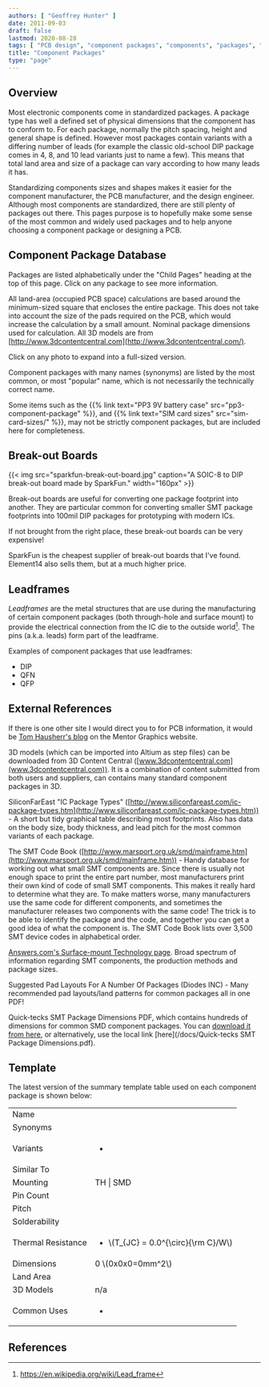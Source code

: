 ```yaml
---
authors: [ "Geoffrey Hunter" ]
date: 2011-09-03
draft: false
lastmod: 2020-08-28
tags: [ "PCB design", "component packages", "components", "packages", "footprints", "dimensions", "manufacturers", "database", "leadframes" ]
title: "Component Packages"
type: "page"
---
```


## Overview

Most electronic components come in standardized packages. A package type has well a defined set of physical dimensions that the component has to conform to. For each package, normally the pitch spacing, height and general shape is defined. However most packages contain variants with a differing number of leads (for example the classic old-school DIP package comes in 4, 8, and 10 lead variants just to name a few). This means that total land area and size of a package can vary according to how many leads it has.

Standardizing components sizes and shapes makes it easier for the component manufacturer, the PCB manufacturer, and the design engineer. Although most components are standardized, there are still plenty of packages out there. This pages purpose is to hopefully make some sense of the most common and widely used packages and to help anyone choosing a component package or designing a PCB.

## Component Package Database

Packages are listed alphabetically under the "Child Pages" heading at the top of this page. Click on any package to see more information.

All land-area (occupied PCB space) calculations are based around the minimum-sized square that encloses the entire package. This does not take into account the size of the pads required on the PCB, which would increase the calculation by a small amount. Nominal package dimensions used for calculation. All 3D models are from [http://www.3dcontentcentral.com](http://www.3dcontentcentral.com/).

Click on any photo to expand into a full-sized version.

Component packages with many names (synonyms) are listed by the most common, or most "popular" name, which is not necessarily the technically correct name.

Some items such as the {{% link text="PP3 9V battery case" src="pp3-component-package" %}}, and {{% link text="SIM card sizes" src="sim-card-sizes/" %}}, may not be strictly component packages, but are included here for completeness.

## Break-out Boards

{{< img src="sparkfun-break-out-board.jpg" caption="A SOIC-8 to DIP break-out board made by SparkFun." width="160px" >}}

Break-out boards are useful for converting one package footprint into another. They are particular common for converting smaller SMT package footprints into 100mil DIP packages for prototyping with modern ICs.

If not brought from the right place, these break-out boards can be very expensive!

SparkFun is the cheapest supplier of break-out boards that I've found. Element14 also sells them, but at a much higher price.

## Leadframes

_Leadframes_ are the metal structures that are use during the manufacturing of certain component packages (both through-hole and surface mount) to provide the electrical connection from the IC die to the outside world[^wikipedia-leadframe]. The pins (a.k.a. leads) form part of the leadframe.

Examples of component packages that use leadframes:

* DIP
* QFN
* QFP

## External References

If there is one other site I would direct you to for PCB information, it would be [Tom Hausherr's blog](http://blogs.mentor.com/tom-hausherr/) on the Mentor Graphics website.

3D models (which can be imported into Altium as step files) can be downloaded from 3D Content Central ([www.3dcontentcentral.com](www.3dcontentcentral.com)). It is a combination of content submitted from both users and suppliers, can contains many standard component packages in 3D.

SiliconFarEast "IC Package Types" ([http://www.siliconfareast.com/ic-package-types.htm](http://www.siliconfareast.com/ic-package-types.htm)) - A short but tidy graphical table describing most footprints. Also has data on the body size, body thickness, and lead pitch for the most common variants of each package.

The SMT Code Book ([http://www.marsport.org.uk/smd/mainframe.htm](http://www.marsport.org.uk/smd/mainframe.htm)) - Handy database for working out what small SMT components are. Since there is usually not enough space to print the entire part number, most manufacturers print their own kind of code of small SMT components. This makes it really hard to determine what they are. To make matters worse, many manufacturers use the same code for different components, and sometimes the manufacturer releases two components with the same code! The trick is to be able to identify the package and the code, and together you can get a good idea of what the component is. The SMT Code Book lists over 3,500 SMT device codes in alphabetical order.

[Answers.com's Surface-mount Technology page](http://www.answers.com/topic/surface-mount-technology). Broad spectrum of information regarding SMT components, the production methods and package sizes.

Suggested Pad Layouts For A Number Of Packages (Diodes INC) - Many recommended pad layouts/land patterns for common packages all in one PDF!

Quick-tecks SMT Package Dimensions PDF, which contains hundreds of dimensions for common SMD component packages. You can [download it from here](http://www.quick-teck.co.uk/TechArticleDoc/9522698761347382744.pdf), or alternatively, use the local link [here](/docs/Quick-tecks SMT Package Dimensions.pdf).

## Template

The latest version of the summary template table used on each component package is shown below:

<table>
  <tbody>
    <tr>
      <td>Name</td>
      <td></td>
    </tr>
    <tr>
      <td>Synonyms</td>
      <td></td>
    </tr>
    <tr>
      <td>Variants</td>
      <td>
        <ul>
          <li></li>
        </ul>
      </td>
    </tr>
    <tr>
      <td>Similar To</td>
      <td></td>
    </tr>
    <tr>
      <td>Mounting</td>
      <td>TH | SMD</td>
    </tr>
    <tr>
      <td>Pin Count</td>
      <td></td>
    </tr>
    <tr>
      <td>Pitch</td>
      <td></td>
    </tr>
    <tr>
      <td>Solderability</td>
      <td></td>
    </tr>
    <tr>
      <td>Thermal Resistance</td>
      <td>
        <ul>
          <li>\(T_{JC} = 0.0^{\circ}{\rm C}/W\)</li>
        </ul>
      </td>
    </tr>
    <tr>
      <td>Dimensions</td>
      <td>0 \(0x0x0=0mm^2\)</td>
    </tr>
    <tr>
      <td>Land Area</td>
      <td></td>
    </tr>
    <tr>
    <td>3D Models</td>
    <td>n/a</td>
    </tr>
    <tr>
      <td>Common Uses</td>
      <td>
        <ul>
          <li></li>
        </ul>
      </td>
    </tr>
  </tbody>
</table>

## References

[^wikipedia-leadframe]: <https://en.wikipedia.org/wiki/Lead_frame>